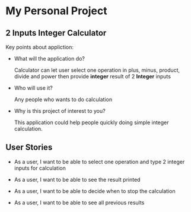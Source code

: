 # My Personal Project

## 2 Inputs Integer Calculator

Key points about appliction:
- What will the application do? 

  Calculator can let user select one operation in plus, minus, product, divide and power then provide **integer** result
  of 2 **Integer** inputs


- Who will use it?

  Any people who wants to do calculation


- Why is this project of interest to you?

  This application could help people quickly doing simple integer calculation.


## User Stories

- As a user, I want to be able to select one operation and type 2 integer inputs for calculation


- As a user, I want to be able to see the result printed


- As a user, I want to be able to decide when to stop the calculation


- As a user, I want to be able to see all previous results